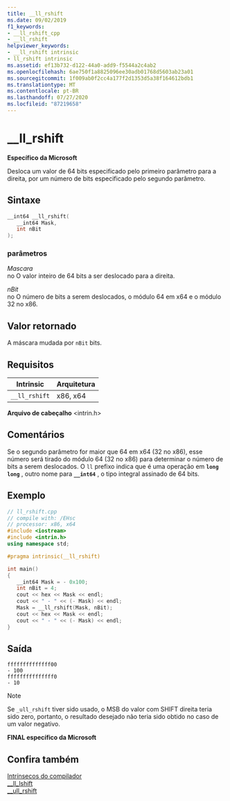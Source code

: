 ```yaml
---
title: __ll_rshift
ms.date: 09/02/2019
f1_keywords:
- __ll_rshift_cpp
- __ll_rshift
helpviewer_keywords:
- __ll_rshift intrinsic
- ll_rshift intrinsic
ms.assetid: ef13b732-d122-44a0-add9-f5544a2c4ab2
ms.openlocfilehash: 6ae750f1a8825096ee30adb01768d5603ab23a01
ms.sourcegitcommit: 1f009ab0f2cc4a177f2d1353d5a38f164612bdb1
ms.translationtype: MT
ms.contentlocale: pt-BR
ms.lasthandoff: 07/27/2020
ms.locfileid: "87219658"
---
```

# <a name="__ll_rshift"></a>__ll_rshift

**Específico da Microsoft**

Desloca um valor de 64 bits especificado pelo primeiro parâmetro para a direita, por um número de bits especificado pelo segundo parâmetro.

## <a name="syntax"></a>Sintaxe

```C
__int64 __ll_rshift(
   __int64 Mask,
   int nBit
);
```

### <a name="parameters"></a>parâmetros

*Mascara*\
no O valor inteiro de 64 bits a ser deslocado para a direita.

*nBit*\
no O número de bits a serem deslocados, o módulo 64 em x64 e o módulo 32 no x86.

## <a name="return-value"></a>Valor retornado

A máscara mudada por `nBit` bits.

## <a name="requirements"></a>Requisitos

|Intrinsic|Arquitetura|
|---------------|------------------|
|`__ll_rshift`|x86, x64|

**Arquivo de cabeçalho** \<intrin.h>

## <a name="remarks"></a>Comentários

Se o segundo parâmetro for maior que 64 em x64 (32 no x86), esse número será tirado do módulo 64 (32 no x86) para determinar o número de bits a serem deslocados. O `ll` prefixo indica que é uma operação em **`long long`** , outro nome para **`__int64`** , o tipo integral assinado de 64 bits.

## <a name="example"></a>Exemplo

```cpp
// ll_rshift.cpp
// compile with: /EHsc
// processor: x86, x64
#include <iostream>
#include <intrin.h>
using namespace std;

#pragma intrinsic(__ll_rshift)

int main()
{
   __int64 Mask = - 0x100;
   int nBit = 4;
   cout << hex << Mask << endl;
   cout << " - " << (- Mask) << endl;
   Mask = __ll_rshift(Mask, nBit);
   cout << hex << Mask << endl;
   cout << " - " << (- Mask) << endl;
}
```

## <a name="output"></a>Saída

```Output
ffffffffffffff00
- 100
fffffffffffffff0
- 10
```

> [!NOTE]
> Se `_ull_rshift` tiver sido usado, o MSB do valor com SHIFT direita teria sido zero, portanto, o resultado desejado não teria sido obtido no caso de um valor negativo.

**FINAL específico da Microsoft**

## <a name="see-also"></a>Confira também

[Intrínsecos do compilador](../intrinsics/compiler-intrinsics.md)\
[__ll_lshift](../intrinsics/ll-lshift.md)\
[__ull_rshift](../intrinsics/ull-rshift.md)
